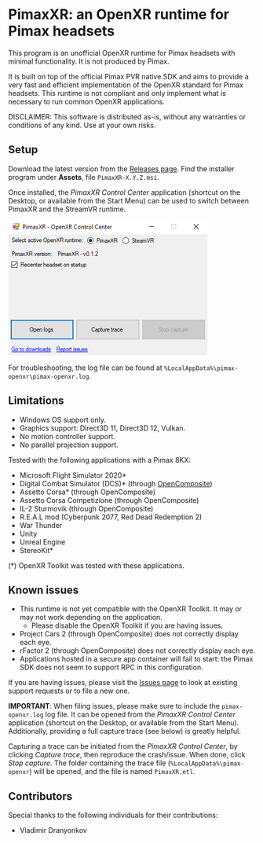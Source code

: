 # PimaxXR: an OpenXR runtime for Pimax headsets

This program is an unofficial OpenXR runtime for Pimax headsets with minimal functionality. It is not produced by Pimax.

It is built on top of the official Pimax PVR native SDK and aims to provide a very fast and efficient implementation of the OpenXR standard for Pimax headsets. This runtime is not compliant and only implement what is necessary to run common OpenXR applications.

DISCLAIMER: This software is distributed as-is, without any warranties or conditions of any kind. Use at your own risks.

## Setup

Download the latest version from the [Releases page](https://github.com/mbucchia/Pimax-OpenXR/releases). Find the installer program under **Assets**, file `PimaxXR-X.Y.Z.msi`.

Once installed, the _PimaxXR Control Center_ application (shortcut on the Desktop, or available from the Start Menu) can be used to switch between PimaxXR and the StreamVR runtime.

![PimaxXR Control Center](control-center.png)

For troubleshooting, the log file can be found at `%LocalAppData%\pimax-openxr\pimax-openxr.log`.

## Limitations

- Windows OS support only.
- Graphics support: Direct3D 11, Direct3D 12, Vulkan.
- No motion controller support.
- No parallel projection support.

Tested with the following applications with a Pimax 8KX:
- Microsoft Flight Simulator 2020*
- Digital Combat Simulator (DCS)* (through [OpenComposite](https://gitlab.com/znixian/OpenOVR/-/tree/openxr))
- Assetto Corsa* (through OpenComposite)
- Assetto Corsa Competizione (through OpenComposite)
- IL-2 Sturmovik (through OpenComposite)
- R.E.A.L mod (Cyberpunk 2077, Red Dead Redemption 2)
- War Thunder
- Unity
- Unreal Engine
- StereoKit*

(*) OpenXR Toolkit was tested with these applications.

## Known issues

- This runtime is not yet compatible with the OpenXR Toolkit. It may or may not work depending on the application.
  - Please disable the OpenXR Toolkit if you are having issues.
- Project Cars 2 (through OpenComposite) does not correctly display each eye.
- rFactor 2 (through OpenComposite) does not correctly display each eye.
- Applications hosted in a secure app container will fail to start: the Pimax SDK does not seem to support RPC in this configuration.

If you are having issues, please visit the [Issues page](https://github.com/mbucchia/Pimax-OpenXR/issues) to look at existing support requests or to file a new one.

**IMPORTANT**: When filing issues, please make sure to include the `pimax-openxr.log` log file. It can be opened from the _PimaxXR Control Center_ application (shortcut on the Desktop, or available from the Start Menu). Additionally, providing a full capture trace (see below) is greatly helpful.

Capturing a trace can be initiated from the _PimaxXR Control Center_, by clicking _Capture trace_, then reproduce the crash/issue. When done, click _Stop capture_. The folder containing the trace file (`%LocalAppData%\pimax-openxr`) will be opened, and the file is named `PimaxXR.etl`.

## Contributors

Special thanks to the following individuals for their contributions:

- Vladimir Dranyonkov
